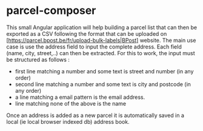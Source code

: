 # parcel-composer
This small Angular application will help building a parcel list that can then be exported as a CSV following the format that can be uploaded on [https://parcel.bpost.be/fr/upload-bulk-labels|BPost] website. 
The main use case is use the address field to input the complete address. Each field (name, city, street,..) can then be extracted. For this to work, the input must be structured as follows :
- first line matching a number and some text is street and number (in any order) 
- second line matching a number and some text is city and postcode (in any order) 
- a line matching a email pattern is the email address. 
- line matching none of the above is the name

Once an address is added as a new parcel it is automatically saved in a local (ie local browser indexed db) address book. 
